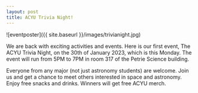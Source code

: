```yaml
---
layout: post
title: ACYU Trivia Night!
---
```


![eventposter]({{ site.baseurl }}/images/trivianight.jpg)


We are back with exciting activities and events. Here is our first event, The ACYU Trivia Night, on the 30th of January 2023, which is this Monday. The event will run from 5PM to 7PM in room 317 of the Petrie Science building.

Everyone from any major (not just astronomy students) are welcome. Join us and get a chance to meet others interested in space and astronomy. Enjoy free snacks and drinks. Winners will get free ACYU merch.
